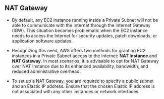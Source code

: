 ## NAT Gateway

- By default, any EC2 instance running inside a Private Subnet will not be able to communicate with the Internet through the Internet Gateway (IGW). This situation becomes problematic when the EC2 instance needs to access the Internet for security updates, patch downloads, or application software updates.

- Recognizing this need, AWS offers two methods for granting EC2 instances in a Private Subnet access to the Internet: **NAT Instance** and **NAT Gateway**. In most scenarios, it is advisable to opt for NAT Gateway over NAT Instance due to its enhanced availability, bandwidth, and reduced administrative overhead.

- To set up a NAT Gateway, you are required to specify a public subnet and an Elastic IP address. Ensure that the chosen Elastic IP address is not associated with any other instances or network interfaces.
